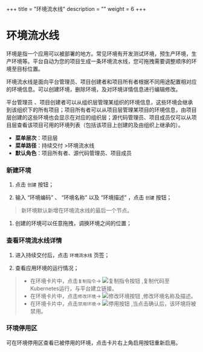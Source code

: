 ﻿+++
title = "环境流水线"
description = ""
weight = 6
+++

# 环境流水线

  环境是指一个应用可以被部署的地方。常见环境有开发测试环境，预生产环境，生产环境等。平台自动为您的项目生成一条环境流水线，您可拖拽需要调整顺序的环境至目标位置。

  环境流水线是面向平台管理员、项目创建者和项目所有者根据不同用途配置相对应的环境信息。可以创建环境，删除环境，及对环境详情信息进行编辑修改。
  
  平台管理员 、项目创建者可以从组织层管理某组织的环境信息，这些环境会继承到该组织下的所有项目；项目所有者可以从项目层管理某项目的环境信息，由项目层创建的这些环境也会显示在对应的组织层；源代码管理员、项目成员仅可以从项目层查看该项目可用的环境列表（包括该项目上创建的及由组织上继承的）。

  - **菜单层次**：项目层
  - **菜单路径**：持续交付 >环境流水线
  - **默认角色**：项目所有者、源代码管理员、项目成员

### 新建环境

   1. 点击 `创建` 按钮；

   1. 输入 “环境编码” 、 “环境名称” 以及 “环境描述” ，点击 `创建` 按钮；
<blockquote class="note">
          新环境默认新增在环境流水线的最后一个节点。
      </blockquote>

 1. 创建的环境可以任意拖拽，调换环境之间的位置；

### 查看环境流水线详情

 1. 进入持续交付后，点击 `环境流水线` 页签；

 1. 查看应用环境的运行情况；

>- 在环境卡片中，点击`复制指令`→ ![复制指令按钮](/docs/user-guide/continuos-delivery/image/复制指令按钮.png) ,复制代码至Kubernetes运行，与平台建立链接。
>- 在环境卡片中，点击`修改环境`→ ![修改环境按钮](/docs/user-guide/continuos-delivery/image/修改环境按钮.png) ,修改环境名称及描述。
>- 在环境卡片中，点击`禁用环境`→ ![停用按钮](/docs/user-guide/continuos-delivery/image/停用按钮.png) ,当点击确认后，该环境将被禁用。

### 环境停用区 

可在环境停用区查看已被停用的环境，点击卡片右上角启用按钮重新启用。